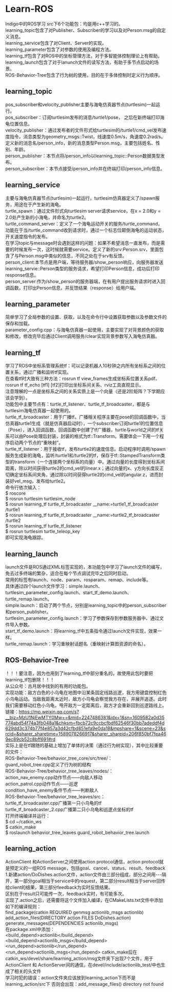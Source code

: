 # Learn-ROS
Indigo中的ROS学习
src下6个功能包：均是用c++学习的。</br>
learning_topic包含了对Publisher、Subscriber的学习以及对Person.msg的自定义消息。</br>
learning_service包含了对Client、Server的实现。</br>
learning_parameter包含了对参数的使用及编程方法。</br>
learning_tf包含了对ROS中的坐标管理方法，对于多智能体控制理论上有帮助。</br>
learning_launch包含了对于lanunch文件的读写方法，有助于多节点启动的场景。</br>
ROS-Behavior-Tree包含了行为树的使用，目的在于多体控制时定义行为顺序。



## learning_topic
pos_subscriber和velocity_publisher主要与海龟仿真器节点(turtlesim)一起运行。</br>
pos_subscriber：订阅turtlesim发布的消息/turtle1/pose， 之后在新终端打印海龟位置信息。</br>
velocity_publisher：通过发布者的文件形式给turtlesim的/turtle1/cmd_vel发布速度指令，消息类型为geometry_msgs::Twist，线速度0.5m/s，角速度0.2rad/s。</br>
定义新的消息名/person_info，新的消息类型Person.msg，主要包括姓名、性别、年龄。</br>
person_publisher：本节点将/person_info以learning_topic::Person数据类型发布。</br>
person_subscriber：本节点接受/person_info并在终端打印/person_info信息。

## learning_service
主要与海龟仿真器节点(turtlesim)一起运行，turtlesim仿真器定义了/spawn服务，用途在于产生新的海龟。</br>
turtle_spawn：通过文件形式向turtlesim server请求service，在x = 2.0和y = 2.0处产生新的小海龟，并命名为turtle2。</br>
turtle_command_server：定义了一个海龟运动开关的服务/turtle_command，功能在于当/turtle_command收到请求时，通过一个标志位颠倒海龟的运动状态，
开关速度指令的发布。</br>
在学习topic与message时会遇到这样的问题：如果不希望消息一直发布，而是需要的时候发布一次，这时候就需要service。定义了新的srv:Person.srv，里面包含了与Person.msg中类似的信息，不同之处在于srv有反馈。</br>
person_client:本节点是用户端，等待服务器/show_person响应，向服务器发送learning_servie::Person类型的服务请求，希望打印Person信息，成功后打印response信息。</br>
person_server:作为/show_person的服务器端，在有用户提出服务请求时进入回调函数，打印出Person信息，并反馈结果（response）给用户端。

## learning_parameter
简单学习了全局参数的设置、获取，以及在命令行中设置获取参数以及参数文件的保存和加载。</br>
parameter_config.cpp：与海龟仿真器一起使用，主要实现了对背景颜色的获取和修改，修改完毕后通过Client调用服务/clear实现背景参数写入海龟仿真器。

## learning_tf
学习了ROS中坐标系管理系统tf：可以记录机器人10秒钟之内所有坐标系之间的位置关系，通过广播和监听tf实现。</br>
在查看tf时大致有三种方法：rosrun tf view_frames生成坐标系位置关系pdf、rosrun tf tf_echo [tf1] [tf2]打印出坐标系间关系、rviz工具直观显示。</br>
注意理解的一点是坐标系之间的关系实质上是一个向量（还是2阶矩阵？下学期应该会学到）。</br>
功能包中主要节点有：turtle_tf_listener、turtle_tf_broadcaster，都是与turtlesim海龟仿真器一起使用的。</br>
turtle_tf_broadcaster：用于广播tf。广播相关程序主要在pose的回调函数中，当仿真器turtle1生成（就是仿真器启动时），一个subscriber订阅turtle1的位置信息（Pose），进入回调函数，回调函数中创建了tf广播器，turtle与world之间的tf关系可以由Pose处理后封装，封装的格式为tf::Transform。需要体会一下用一个程序启动两个节点的“重映射”。</br>
turtle_tf_listener：用于接收tf，发布turtle2的速度信息。启动程序时调用/spawn服务生成新的海龟，监听/turtle1和/turtle2的tf，保存于tf::StampedTransform类型的transform（一个连接两个坐标系的向量）中。通过向量的长度得到坐标系间距离，除以时间获得turtle2的cmd_vel的linear.x；通过向量的x、y方向长度反正切确定坐标系间夹角，通过除以时间获得turtle2的cmd_vel的angular.z，进而封装好vel_msg，发布给turtle2。</br>
命令行依次输入：</br>
$ roscore</br>
$ rosrun turtlesim turtlesim_node</br>
$ rosrun learning_tf turtle_tf_broadcaster __name:=turtle1_tf_broadcaster /turtle1</br>
$ rosrun learning_tf turtle_tf_broadcaster __name:=turtle2_tf_broadcaster /turtle2</br>
$ rosrun learning_tf turtle_tf_listener</br>
$ rosrun turtlesim turtle_teleop_key</br>
即可实现海龟跟踪。

## learning_launch
launch文件是ROS通过XML标签实现的，本功能包中学习了launch文件的编写，免去过多终端的繁杂，适合在每个节点调试完毕之后同时启动。</br>
常用的标签有launch、node、param、rosparam、remap、include等。</br>
具体通过四个launch文件学习：simple.launch、turtlesim_parameter_config.launch、start_tf_demo.launch、turtle_remap.launch。</br>
simple.launch：启动了两个节点，分别是learning_topic中的person_subscriber和person_publisher。</br>
turtlesim_parameter_config.launch：学习了参数保存到参数服务器中、通过文件导入参数。</br>
start_tf_demo.launch：将learning_tf中五条指令通过launch文件实现，效果一样。</br>
turtle_remap.launch：学习重映射话题名（重映射计算图资源的命名）。

## ROS-Behavior-Tree
！！！要注意，因为也用到了learning_tf中部分重名的，故使用此包时要把learning_tf包删除！！！ </br>
从公众号：古月居中找到的有用的功能包。</br>
实现功能：敌方白色的小乌龟在地图中沿某条固定线路巡逻，我方用键盘控制红色小乌龟运动。当敌我距离太近时，敌方小乌龟会察觉我方存在，并展开追逐。此时我们需要移动红色小乌龟，甩开敌方一定距离后，敌方才会重新回到巡逻路线上。</br>
链接：https://mp.weixin.qq.com/s?__biz=MzU1NjEwMTY0Mw==&mid=2247486381&idx=1&sn=1609582a0d35774abd54f74a3fb048a1&chksm=fbcb72c9ccbcfbdf62546f30bb7adeddf4d629dd3c374b77f4e857a3d42cfbd851efa9e0da18&mpshare=1&scene=23&srcid=&sharer_sharetime=1589078266917&sharer_shareid=206f850bf7fea469ec89cb52c8bff691#rd
</br>实际上是在tf跟随的基础上增加了单体的决策（通过行为树实现），其中比较重要的文件：</br>
ROS-Behavior-Tree/behavior_tree_core/src/tree/：</br>
 guard_robot_tree.cpp定义了行为树的结构</br>
ROS-Behavior-Tree/behavior_tree_leaves/nodes/：</br>
 action_nav_enemy.cpp动作节点——向敌人移动</br>
 action_patrol.cpp动作节点——巡逻</br>
 condition_have_enemy条件节点——判断敌人</br>
ROS-Behavior-Tree/behavior_tree_leaves/src：</br>
 turtle_tf_broadcaster.cpp广播第一只小乌龟的tf</br>
 turtle_tf_broadcaster_2.cpp广播第二只小乌龟和巡逻点坐标的tf</br>
打开终端编译并运行：</br>
$ cd ~/catkin_ws</br>
$ catkin_make</br>
$ roslaunch behavior_tree_leaves guard_robot_behavior_tree.launch</br>

## learning_action
ActionClient 和ActionServer之间使用action protocol通信，action protocol就是预定义的一组ROS message，包括goal、cancel、status、result、feedback
1.新建action/DoDishes.action文件，action文件由三部分组成，部分之间用---隔开，第一部分goal相当于service中的request，第二部分result相当于server回传给client的结果，第三部分feedback为实时反馈结果。</br>
区别在于result只可能传一次，feedback实时，有可能多次。</br>
实现了.action之后，还需要将这个文件加入编译，在CMakeLists.txt文件中添加如下的编译规则：</br>
find_package(catkin REQUIRED genmsg actionlib_msgs actionlib)</br>
add_action_files(DIRECTORY action FILES DoDishes.action) generate_messages(DEPENDENCIES actionlib_msgs)</br>
在package.xml中添加：</br>
<build_depend>actionlib</build_depend>
<build_depend>actionlib_msgs</build_depend>
<run_depend>actionlib</run_depend> 
<run_depend>actionlib_msgs</run_depend>
catkin_make后在catkin_ws/devel/share/learning_action/msg文件夹下出现7个文件，用于ActionClient 和 ActionServer间的通信，在devel/include/actionlib_test/中也生成了相关的头文件</br>
学习时犯的错误：action文件夹应该放到learning_action下而不是learning_action/src下 否则会出现：add_message_files() directory not found</br>






















